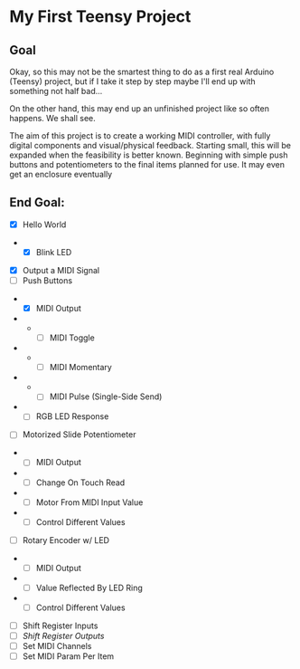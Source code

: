 # My First Teensy Project

## Goal
Okay, so this may not be the smartest thing to do as a first real Arduino (Teensy) project, but if I take it step by step maybe I'll end up with something not half bad...

On the other hand, this may end up an unfinished project like so often happens. We shall see.

The aim of this project is to create a working MIDI controller, with fully digital components and visual/physical feedback. Starting small, this will be expanded when the feasibility is better known. Beginning with simple push buttons and potentiometers to the final items planned for use. It may even get an enclosure eventually

## End Goal:
- [x] Hello World
- - [x] Blink LED
- [x] Output a MIDI Signal
- [ ] Push Buttons
- - [x] MIDI Output
- - - [ ] MIDI Toggle
- - - [ ] MIDI Momentary
- - - [ ] MIDI Pulse (Single-Side Send)
- - [ ] RGB LED Response
- [ ] Motorized Slide Potentiometer
- - [ ] MIDI Output
- - [ ] Change On Touch Read
- - [ ] Motor From MIDI Input Value
- - [ ] Control Different Values
- [ ] Rotary Encoder w/ LED
- - [ ] MIDI Output
- - [ ] Value Reflected By LED Ring
- - [ ] Control Different Values
- [ ] Shift Register Inputs
- [ ] *Shift Register Outputs*
- [ ] Set MIDI Channels
- [ ] Set MIDI Param Per Item